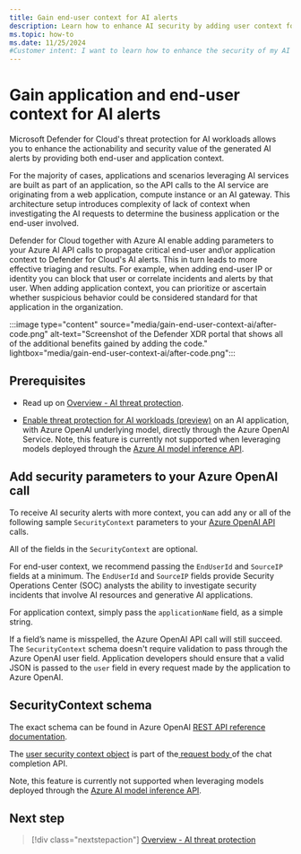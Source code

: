 ```yaml
---
title: Gain end-user context for AI alerts
description: Learn how to enhance AI security by adding user context for alerts with Microsoft Defender for Cloud threat protection.
ms.topic: how-to
ms.date: 11/25/2024
#Customer intent: I want to learn how to enhance the security of my AI workloads by adding end-user context for AI alerts with Microsoft Defender for Cloud threat protection for AI workloads.
---
```


# Gain application and end-user context for AI alerts

Microsoft Defender for Cloud's threat protection for AI workloads allows you to enhance the actionability and security value of the generated AI alerts by providing both end-user and application  context.

For the majority of cases, applications and scenarios leveraging AI services are built as part of an application, so the API calls to the AI service are originating from a web application, compute instance or an AI gateway. This architecture setup introduces complexity of lack of context when investigating the AI requests to determine the business application or the end-user involved.

Defender for Cloud together with Azure AI enable adding parameters to your Azure AI API calls to propagate critical end-user and\or application context to Defender for Cloud's AI alerts. This in turn leads to more effective triaging and results. For example, when adding end-user IP or identity you can block that user or correlate incidents and alerts by that user. When adding application context, you can prioritize or ascertain whether suspicious behavior could be considered standard for that application in the organization.

:::image type="content" source="media/gain-end-user-context-ai/after-code.png" alt-text="Screenshot of the Defender XDR portal that shows all of the additional benefits gained by adding the code." lightbox="media/gain-end-user-context-ai/after-code.png":::

## Prerequisites

- Read up on [Overview - AI threat protection](ai-threat-protection.md).

- [Enable threat protection for AI workloads (preview)](ai-onboarding.md) on an AI application, with Azure OpenAI underlying model, directly through the Azure OpenAI Service. Note, this feature is currently not supported when leveraging models deployed through the [Azure AI model inference API](/azure/ai-studio/ai-services/model-inference).

## Add security parameters to your Azure OpenAI call

To receive AI security alerts with more context, you can add any or all of the following sample `SecurityContext` parameters to your [Azure OpenAI API](/azure/ai-services/openai/reference) calls.

All of the fields in the `SecurityContext` are optional. 

For end-user context, we recommend passing the `EndUserId` and `SourceIP` fields at a minimum. The `EndUserId` and `SourceIP` fields provide Security Operations Center (SOC) analysts the ability to investigate security incidents that involve AI resources and generative AI applications. 

For application context, simply pass the `applicationName` field, as a simple string.

If a field’s name is misspelled, the Azure OpenAI API call will still succeed. The `SecurityContext` schema doesn't require validation to pass through the Azure OpenAI user field. Application developers should ensure that a valid JSON is passed to the `user` field in every request made by the application to Azure OpenAI.

## SecurityContext schema

The exact schema can be found in Azure OpenAI [REST API reference documentation](azure/ai-services/openai/reference-preview). 

The [user security context object](/azure/ai-services/openai/reference-preview#usersecuritycontext) is part of the[ request body ](/azure/ai-services/openai/reference-preview#createchatcompletionrequest)of the chat completion API.

Note, this feature is currently not supported when leveraging models deployed through the [Azure AI model inference API](/azure/ai-studio/ai-services/model-inference).

## Next step

> [!div class="nextstepaction"]
> [Overview - AI threat protection](ai-threat-protection.md)
